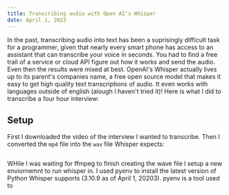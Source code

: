 ```yaml
---
title: Transcribing audio with Open AI's Whisper
date: April 1, 2023
---
```


In the past, transcribing audio into text has been a suprisingly difficult task for a programmer, given that nearly every smart phone has access to an assistant that can transcribe your voice in seconds. You had to find a free trail of a service or cloud API figure out how it works and send the audio. Even then the results were mixed at best. OpenAI's Whisper actually lives up to its parent's companies name, a free open source model that makes it easy to get high quality text transcriptions of audio. It even works with languages outside of english (alough I haven't tried it)! Here is what I did to transcribe a four hour interview:

## Setup

First I downloaded the video of the interview I wanted to transcribe. Then I converted the `mp4` file into the `wav` file Whisper expects:

```sh
```

WHile I was waiting for ffmpeg to finish creating the wave file I setup a new enviornemnt to run whisper in. I used pyenv to install the latest version of Python Whisper supports (3.10.9 as of April 1, 20203). pyenv is a tool used to 



